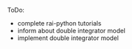 
ToDo:

- complete rai-python tutorials
- inform about double integrator model 
- implement double integrator model
